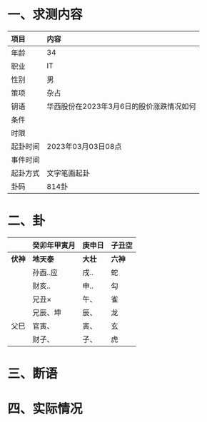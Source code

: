 # 一、求测内容
|项目|内容|
|:-|:-|
|年龄|34|
|职业|IT|
|性别|男|
|策项|杂占|
|钥语|华西股份在2023年3月6日的股价涨跌情况如何|
|条件||
|时限||
|起卦时间|2023年03月03日08点|
|事件时间||
|起卦方式|文字笔画起卦|
|卦码|814卦|

# 二、卦
||癸卯年甲寅月|庚申日|子丑空|
|:-|:-|:-|:-|
|**伏神**|**地天泰**|**大壮**|**六神**|
||孙酉..应|戌..|蛇|
||财亥..|申..|勾|
||兄丑×|午、|雀|
||兄辰、坤|辰、|龙|
|父巳|官寅、|寅、|玄|
||财子、|子、|虎|


# 三、断语

# 四、实际情况